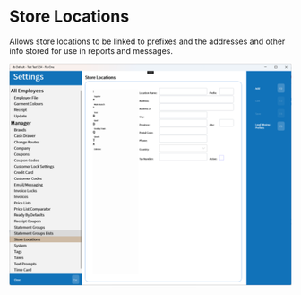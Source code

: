 # Store Locations

Allows store locations to be linked to prefixes and the addresses and other info stored for use in reports and messages.

![Store Locations](/.attachments/Documentation/StoreLocations.png "Store Locations")